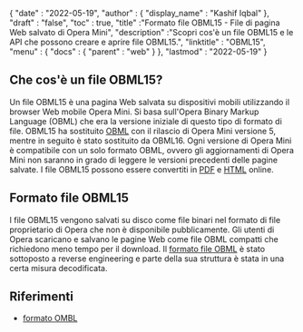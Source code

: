 {
  "date" : "2022-05-19",
  "author" : {
    "display_name" : "Kashif Iqbal"
},
  "draft" : "false",
  "toc" : true,
  "title" :"Formato file OBML15 - File di pagina Web salvato di Opera Mini",
  "description" :"Scopri cos'è un file OBML15 e le API che possono creare e aprire file OBML15.",
  "linktitle" : "OBML15",
  "menu" : {
    "docs" : {
      "parent" : "web"
}
},
  "lastmod" : "2022-05-19"
}

## Che cos'è un file OBML15?

Un file OBML15 è una pagina Web salvata su dispositivi mobili utilizzando il browser Web mobile Opera Mini. Si basa sull'Opera Binary Markup Language (OBML) che era la versione iniziale di questo tipo di formato di file. OBML15 ha sostituito [OBML](/it/web/obml/) con il rilascio di Opera Mini versione 5, mentre in seguito è stato sostituito da OBML16. Ogni versione di Opera Mini è compatibile con un solo formato OBML, ovvero gli aggiornamenti di Opera Mini non saranno in grado di leggere le versioni precedenti delle pagine salvate. I file OBML15 possono essere convertiti in [PDF](/it/pdf/) e [HTML](/it/web/html/) online.

## Formato file OBML15

I file OBML15 vengono salvati su disco come file binari nel formato di file proprietario di Opera che non è disponibile pubblicamente. Gli utenti di Opera scaricano e salvano le pagine Web come file OBML compatti che richiedono meno tempo per il download. Il [formato file OBML](https://github.com/grawity/obml-parser/blob/master/obml.md) è stato sottoposto a reverse engineering e parte della sua struttura è stata in una certa misura decodificata.

## Riferimenti

* [formato OMBL](https://github.com/grawity/obml-parser/blob/master/obml.md)

